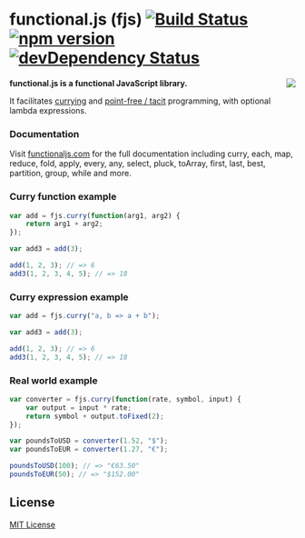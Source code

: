 # functional.js (fjs) [![Build Status](https://travis-ci.org/leecrossley/functional-js.png?branch=master)](https://travis-ci.org/leecrossley/functional-js) [![npm version](https://badge.fury.io/js/functional.js.png)](https://npmjs.org/package/functional.js) [![devDependency Status](https://david-dm.org/leecrossley/functional-js/dev-status.png)](https://david-dm.org/leecrossley/functional-js#info=devDependencies)

<img align="right" src="http://functionaljs.com/css/images/logo@2x.png">

**functional.js is a functional JavaScript library.**

It facilitates [currying](http://en.wikipedia.org/wiki/Currying) and [point-free / tacit](http://en.wikipedia.org/wiki/Tacit_programming) programming, with optional lambda expressions.

### Documentation

Visit [functionaljs.com](http://functionaljs.com/) for the full documentation including curry, each, map, reduce, fold, apply, every, any, select, pluck, toArray, first, last, best, partition, group, while and more.

### Curry function example

```javascript
var add = fjs.curry(function(arg1, arg2) {
    return arg1 + arg2;
});

var add3 = add(3);

add(1, 2, 3); // => 6
add3(1, 2, 3, 4, 5); // => 18
```

### Curry expression example

```javascript
var add = fjs.curry("a, b => a + b");

var add3 = add(3);

add(1, 2, 3); // => 6
add3(1, 2, 3, 4, 5); // => 18
```

### Real world example

```javascript
var converter = fjs.curry(function(rate, symbol, input) {
    var output = input * rate;
    return symbol + output.toFixed(2);
});

var poundsToUSD = converter(1.52, "$");
var poundsToEUR = converter(1.27, "€");

poundsToUSD(100); // => "€63.50"
poundsToEUR(50); // => "$152.00"
```

## License

[MIT License](http://ilee.mit-license.org)
